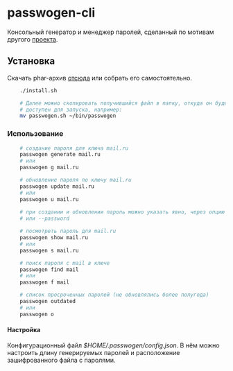 # passwogen-cli

Консольный генератор и менеджер паролей, сделанный по мотивам другого [проекта](https://github.com/morontt/passwogen).

## Установка

Скачать phar-архив [отсюда](https://github.com/morontt/passwogen-cli/releases) или собрать его самостоятельно.

```bash
    ./install.sh

    # Далее можно скопировать получившийся файл в папку, откуда он будет
    # доступен для запуска, например:
    mv passwogen.sh ~/bin/passwogen
```

### Использование

```bash
    # создание пароля для ключа mail.ru
    passwogen generate mail.ru
    # или
    passwogen g mail.ru

    # обновление пароля по ключу mail.ru
    passwogen update mail.ru
    # или
    passwogen u mail.ru
    
    # при создании и обновлении пароль можно указать явно, через опцию -p
    # или --password

    # посмотреть пароль для mail.ru
    passwogen show mail.ru
    # или
    passwogen s mail.ru

    # поиск пароля с mail в ключе
    passwogen find mail
    # или
    passwogen f mail

    # список просроченных паролей (не обновлялись более полугода)
    passwogen outdated
    # или
    passwogen o
```

#### Настройка

Конфигурационный файл *$HOME/.passwogen/config.json*. В нём можно настроить длину генерируемых паролей и расположение
зашифрованного файла с паролями.
